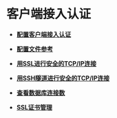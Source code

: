 # 客户端接入认证<a name="ZH-CN_TOPIC_0246507948"></a>

-   **[配置客户端接入认证](配置客户端接入认证.md)**

-   **[配置文件参考](配置文件参考.md)**

-   **[用SSL进行安全的TCP/IP连接](用SSL进行安全的TCP-IP连接.md)**

-   **[用SSH隧道进行安全的TCP/IP连接](用SSH隧道进行安全的TCP-IP连接.md)**

-   **[查看数据库连接数](查看数据库连接数.md)**

-   **[SSL证书管理](SSL证书管理.md)**
